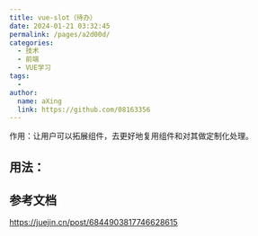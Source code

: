 ```yaml
---
title: vue-slot（待办）
date: 2024-01-21 03:32:45
permalink: /pages/a2d00d/
categories:
  - 技术
  - 前端
  - VUE学习
tags:
  - 
author: 
  name: aXing
  link: https://github.com/08163356
---
```



作用：让用户可以拓展组件，去更好地复用组件和对其做定制化处理。

## 用法：





## 参考文档

https://juejin.cn/post/6844903817746628615

